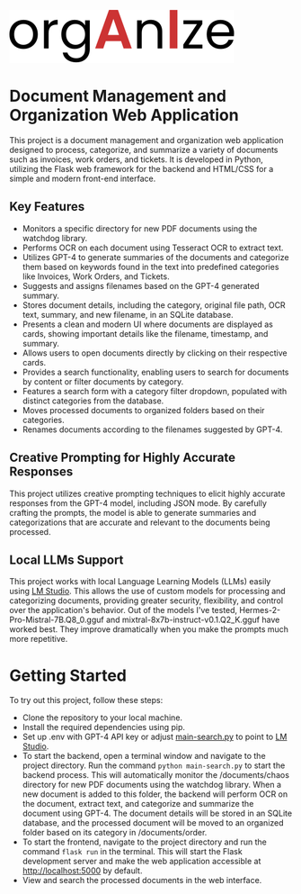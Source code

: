 ![orgAnIze logo](/static/orgAnIze-logo-small.svg)

# Document Management and Organization Web Application

This project is a document management and organization web application designed to process, categorize, and summarize a variety of documents such as invoices, work orders, and tickets. It is developed in Python, utilizing the Flask web framework for the backend and HTML/CSS for a simple and modern front-end interface.

## Key Features

* Monitors a specific directory for new PDF documents using the watchdog library.
* Performs OCR on each document using Tesseract OCR to extract text.
* Utilizes GPT-4 to generate summaries of the documents and categorize them based on keywords found in the text into predefined categories like Invoices, Work Orders, and Tickets.
* Suggests and assigns filenames based on the GPT-4 generated summary.
* Stores document details, including the category, original file path, OCR text, summary, and new filename, in an SQLite database.
* Presents a clean and modern UI where documents are displayed as cards, showing important details like the filename, timestamp, and summary.
* Allows users to open documents directly by clicking on their respective cards.
* Provides a search functionality, enabling users to search for documents by content or filter documents by category.
* Features a search form with a category filter dropdown, populated with distinct categories from the database.
* Moves processed documents to organized folders based on their categories.
* Renames documents according to the filenames suggested by GPT-4.

## Creative Prompting for Highly Accurate Responses

This project utilizes creative prompting techniques to elicit highly accurate responses from the GPT-4 model, including JSON mode. By carefully crafting the prompts, the model is able to generate summaries and categorizations that are accurate and relevant to the documents being processed.

## Local LLMs Support

This project works with local Language Learning Models (LLMs) easily using [LM Studio](https://lmstudio.ai). This allows the use of custom models for processing and categorizing documents, providing greater security, flexibility, and control over the application's behavior. Out of the models I've tested, Hermes-2-Pro-Mistral-7B.Q8_0.gguf and mixtral-8x7b-instruct-v0.1.Q2_K.gguf have worked best. They improve dramatically when you make the prompts much more repetitive. 

# Getting Started

To try out this project, follow these steps:

* Clone the repository to your local machine.
* Install the required dependencies using pip.
* Set up .env with GPT-4 API key or adjust [main-search.py](/src/main-search.py) to point to [LM Studio](https://lmstudio.ai).
* To start the backend, open a terminal window and navigate to the project directory. Run the command `python main-search.py` to start the backend process. This will automatically monitor the /documents/chaos directory for new PDF documents using the watchdog library. When a new document is added to this folder, the backend will perform OCR on the document, extract text, and categorize and summarize the document using GPT-4. The document details will be stored in an SQLite database, and the processed document will be moved to an organized folder based on its category in /documents/order.
* To start the frontend, navigate to the project directory and run the command `flask run` in the terminal. This will start the Flask development server and make the web application accessible at <http://localhost:5000> by default.
* View and search the processed documents in the web interface.
  
